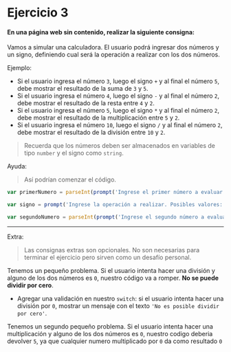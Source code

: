 # Ejercicio 3

#### En una página web sin contenido, realizar la siguiente consigna:

Vamos a simular una calculadora. El usuario podrá ingresar dos números y un signo, definiendo cual será la operación a realizar con los dos números.

Ejemplo:

- Si el usuario ingresa el número ``3``, luego el signo ``+`` y al final el número ``5``, debe mostrar el resultado de la suma de ``3`` y ``5``. 
- Si el usuario ingresa el número ``4``, luego el signo ``-`` y al final el número ``2``, debe mostrar el resultado de la resta entre ``4`` y ``2``.
- Si el usuario ingresa el número ``5``, luego el signo ``*`` y al final el número ``2``, debe mostrar el resultado de la multiplicación entre ``5`` y ``2``.
- Si el usuario ingresa el número ``10``, luego el signo ``/`` y al final el número ``2``, debe mostrar el resultado de la división entre ``10`` y ``2``.

> Recuerda que los números deben ser almacenados en variables de tipo ``number`` y el signo como ``string``.

Ayuda:

> Así podrían comenzar el código.

```js
var primerNumero = parseInt(prompt('Ingrese el primer número a evaluar'));

var signo = prompt('Ingrese la operación a realizar. Posibles valores: + - * /');

var segundoNumero = parseInt(prompt('Ingrese el segundo número a evaluar'));
```

---

Extra:

> Las consignas extras son opcionales. No son necesarias para terminar el ejercicio pero sirven como un desafío personal.

Tenemos un pequeño problema. Si el usuario intenta hacer una división y alguno de los dos números es ``0``, nuestro código va a romper. **No se puede dividir por cero**. 

- Agregar una validación en nuestro ``switch``: si el usuario intenta hacer una división por ``0``, mostrar un mensaje con el texto ``'No es posible dividir por cero'``.

Tenemos un segundo pequeño problema. Si el usuario intenta hacer una multiplicación y alguno de los dos números es ``0``, nuestro codigo deberia devolver ``5``, ya que cualquier numero multiplicado por ``0`` da como resultado ``0``